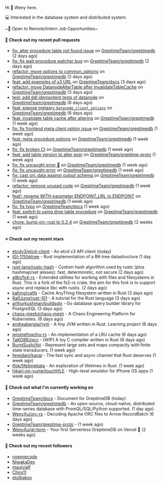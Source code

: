 Hi 👋 Weny here.

💻 Interested in the database system and distributed system.

~🍺 Open to Remote/Intern Job Opportunities~

#### 🔨 Check out my recent pull requests

- [fix: alter procedure table not found issue](https://github.com/GreptimeTeam/greptimedb/pull/1993) on [GreptimeTeam/greptimedb](https://github.com/GreptimeTeam/greptimedb) (2 days ago)
- [fix: fix wait procedure watcher bug](https://github.com/GreptimeTeam/greptimedb/pull/1987) on [GreptimeTeam/greptimedb](https://github.com/GreptimeTeam/greptimedb) (2 days ago)
- [refactor: move options to common_options](https://github.com/GreptimeTeam/greptimedb/pull/1983) on [GreptimeTeam/greptimedb](https://github.com/GreptimeTeam/greptimedb) (2 days ago)
- [feat: add examples of s3 URL](https://github.com/GreptimeTeam/docs/pull/491) on [GreptimeTeam/docs](https://github.com/GreptimeTeam/docs) (3 days ago)
- [refactor: move DatanodeAlterTable after InvalidateTableCache](https://github.com/GreptimeTeam/greptimedb/pull/1978) on [GreptimeTeam/greptimedb](https://github.com/GreptimeTeam/greptimedb) (3 days ago)
- [test: add ddl idempotent tests of datanode](https://github.com/GreptimeTeam/greptimedb/pull/1966) on [GreptimeTeam/greptimedb](https://github.com/GreptimeTeam/greptimedb) (6 days ago)
- [feat: expose metasrv `datanode_client_options`](https://github.com/GreptimeTeam/greptimedb/pull/1965) on [GreptimeTeam/greptimedb](https://github.com/GreptimeTeam/greptimedb) (6 days ago)
- [feat: invalidate table cache after altering](https://github.com/GreptimeTeam/greptimedb/pull/1951) on [GreptimeTeam/greptimedb](https://github.com/GreptimeTeam/greptimedb) (1 week ago)
- [fix: fix frontend meta client option issue](https://github.com/GreptimeTeam/greptimedb/pull/1939) on [GreptimeTeam/greptimedb](https://github.com/GreptimeTeam/greptimedb) (1 week ago)
- [feat: meta procedure options](https://github.com/GreptimeTeam/greptimedb/pull/1937) on [GreptimeTeam/greptimedb](https://github.com/GreptimeTeam/greptimedb) (1 week ago)
- [fix: fix broken CI](https://github.com/GreptimeTeam/greptimedb/pull/1933) on [GreptimeTeam/greptimedb](https://github.com/GreptimeTeam/greptimedb) (1 week ago)
- [feat: add table version to alter expr](https://github.com/GreptimeTeam/greptime-proto/pull/58) on [GreptimeTeam/greptime-proto](https://github.com/GreptimeTeam/greptime-proto) (1 week ago)
- [fix: fix uncaught error 🥲](https://github.com/GreptimeTeam/greptimedb/pull/1929) on [GreptimeTeam/greptimedb](https://github.com/GreptimeTeam/greptimedb) (1 week ago)
- [fix: fix uncaught error](https://github.com/GreptimeTeam/greptimedb/pull/1924) on [GreptimeTeam/greptimedb](https://github.com/GreptimeTeam/greptimedb) (1 week ago)
- [fix: cast orc data against output schema ](https://github.com/GreptimeTeam/greptimedb/pull/1922) on [GreptimeTeam/greptimedb](https://github.com/GreptimeTeam/greptimedb) (1 week ago)
- [refactor: remove unused code](https://github.com/GreptimeTeam/greptimedb/pull/1913) on [GreptimeTeam/greptimedb](https://github.com/GreptimeTeam/greptimedb) (1 week ago)
- [feat!: rename WITH parameter ENDPOINT_URL to ENDPOINT](https://github.com/GreptimeTeam/greptimedb/pull/1904) on [GreptimeTeam/greptimedb](https://github.com/GreptimeTeam/greptimedb) (1 week ago)
- [fix: fix typo](https://github.com/GreptimeTeam/docs/pull/468) on [GreptimeTeam/docs](https://github.com/GreptimeTeam/docs) (1 week ago)
- [feat: switch to using drop table procedure](https://github.com/GreptimeTeam/greptimedb/pull/1901) on [GreptimeTeam/greptimedb](https://github.com/GreptimeTeam/greptimedb) (1 week ago)
- [chore: bump orc-rust to 0.2.4](https://github.com/GreptimeTeam/greptimedb/pull/1894) on [GreptimeTeam/greptimedb](https://github.com/GreptimeTeam/greptimedb) (2 weeks ago)

#### ⭐ Check out my recent stars

- [etcdv3/etcd-client](https://github.com/etcdv3/etcd-client) - An etcd v3 API client (today)
- [IGI-111/bktree](https://github.com/IGI-111/bktree) - Rust implementation of a BK-tree datastructure (1 day ago)
- [rust-lang/rustc-hash](https://github.com/rust-lang/rustc-hash) - Custom hash algorithm used by rustc (plus hashmap/set aliases): fast, deterministic, not secure (2 days ago)
- [al8n/fs4-rs](https://github.com/al8n/fs4-rs) - Extended utilities for working with files and filesystems in Rust. This is a fork of the fs2-rs crate, the aim for this fork is to support async and replace libc with rustix. (2 days ago)
- [kahing/catfs](https://github.com/kahing/catfs) - Cache AnyThing filesystem written in Rust (3 days ago)
- [RalfJung/rust-101](https://github.com/RalfJung/rust-101) - A tutorial for the Rust language (3 days ago)
- [arthurkushman/buildsqlx](https://github.com/arthurkushman/buildsqlx) - Go database query builder library for PostgreSQL (3 days ago)
- [chaos-mesh/chaos-mesh](https://github.com/chaos-mesh/chaos-mesh) - A Chaos Engineering Platform for Kubernetes. (6 days ago)
- [andreabergia/rjvm](https://github.com/andreabergia/rjvm) - A tiny JVM written in Rust. Learning project (6 days ago)
- [jeromefroe/lru-rs](https://github.com/jeromefroe/lru-rs) - An implementation of a LRU cache (6 days ago)
- [TaKO8Ki/qcc](https://github.com/TaKO8Ki/qcc) - [WIP] A toy C compiler written in Rust (6 days ago)
- [BurntSushi/fst](https://github.com/BurntSushi/fst) - Represent large sets and maps compactly with finite state transducers. (1 week ago)
- [fereidani/kanal](https://github.com/fereidani/kanal) - The fast sync and async channel that Rust deserves (1 week ago)
- [tfpk/lifetimekata](https://github.com/tfpk/lifetimekata) - An exploration of lifetimes in Rust. (1 week ago)
- [hikari-no-yume/touchHLE](https://github.com/hikari-no-yume/touchHLE) - High-level emulator for iPhone OS apps (1 week ago)

#### 👷 Check out what I'm currently working on

- [GreptimeTeam/docs](https://github.com/GreptimeTeam/docs) - Document for GreptimeDB (today)
- [GreptimeTeam/greptimedb](https://github.com/GreptimeTeam/greptimedb) - An open-source, cloud-native, distributed time-series database with PromQL/SQL/Python supported. (1 day ago)
- [WenyXu/orc-rs](https://github.com/WenyXu/orc-rs) - Decoding Apache ORC files to Arrow RecordBatch (6 days ago)
- [GreptimeTeam/greptime-proto](https://github.com/GreptimeTeam/greptime-proto) -  (1 week ago)
- [WenyXu/gt-term](https://github.com/WenyXu/gt-term) - Your first Serverless GreptimeDB on Vercel 🤣 (2 weeks ago)

#### 👯 Check out my recent followers

- [noemiecode](https://github.com/noemiecode)
- [NiwakaDev](https://github.com/NiwakaDev)
- [maulvialf](https://github.com/maulvialf)
- [Chiro11](https://github.com/Chiro11)
- [etolbakov](https://github.com/etolbakov)


